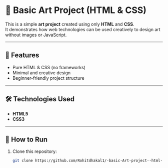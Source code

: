 # 🎨 Basic Art Project (HTML & CSS)  

This is a simple **art project** created using only **HTML** and **CSS**.<br>
It demonstrates how web technologies can be used creatively to design art without images or JavaScript.<br>

---

## 📌 Features  
- Pure HTML & CSS (no frameworks)<br>
- Minimal and creative design<br>
- Beginner-friendly project structure<br>

---

## 🛠️ Technologies Used  
- **HTML5**<br>
- **CSS3**<br>

---

## 🚀 How to Run  
1. Clone this repository:<br>
   ```bash
   git clone https://github.com/Rohitdhakal1/-basic-Art-project--html-and-css.git<img width="1920" height="8017" alt="screencapture-127-0-0-1-5500-index-html-2025-08-22-16_10_37" src="https://github.com/user-attachments/assets/1c4d53eb-b6eb-4a32-9811-1bca947cfa32" />

